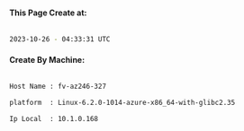 
   
#### This Page Create at:

```bash

2023-10-26 - 04:33:31 UTC

```

#### Create By Machine:

```bash

Host Name : fv-az246-327

platform  : Linux-6.2.0-1014-azure-x86_64-with-glibc2.35

Ip Local  : 10.1.0.168

```

